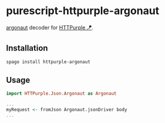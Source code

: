 # purescript-httpurple-argonaut

[argonaut](https://github.com/purescript-contrib/purescript-argonaut) decoder for [HTTPurple 🪁](https://github.com/sigma-andex/purescript-httpurple).

## Installation

```bash
spago install httpurple-argonaut
```

## Usage

```purescript
import HTTPurple.Json.Argonaut as Argonaut

...
myRequest <- fromJson Argonaut.jsonDriver body
...
```
